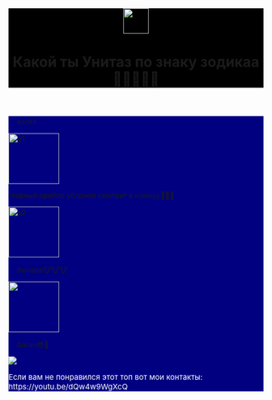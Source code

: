 <html>
    <body>
        <header style="background-color:black">
    <img src="https://png.klev.club/uploads/posts/2024-04/thumbs/png-klev-club-tv5g-p-unitaz-png-2.png" height="50px"/>
    <h1>Какой ты Унитаз по знаку зодикаа🤤😜😴😴😴</h1>
        </header>
        <main style="background-color:navy">
    <p>ㅤ козёл</p>
    <img src="https://upload.wikimedia.org/wikipedia/commons/e/e6/RR5110-0049R.gif" alt="q1" height="100" width="100">
    <p>главный прибор уборной смотрит в камеру🤣🤣🤣</p>
    <img src="https://png.pngtree.com/png-clipart/20240131/original/pngtree-toilet-bowl-isolated-ceramic-photo-png-image_14192498.png" alt="q2" height="100" width="100"/>
    <p>ㅤ бычара🐮🐮🐮</p>
    <img src="https://upload.wikimedia.org/wikipedia/commons/7/71/RR5110-0050R.gif" height="100" width="100"/>
    <p>ㅤ  богач😎🤯</p>
    <img src="
       </main>
       <main style="background-color:black">
    <p style="font-size:15px; color: white"> 
    <p style="font-size:15px; color: white">Если вам не понравился этот топ вот мои контакты: https://youtu.be/dQw4w9WgXcQ</p>
       </main>
    </body>
</html>
